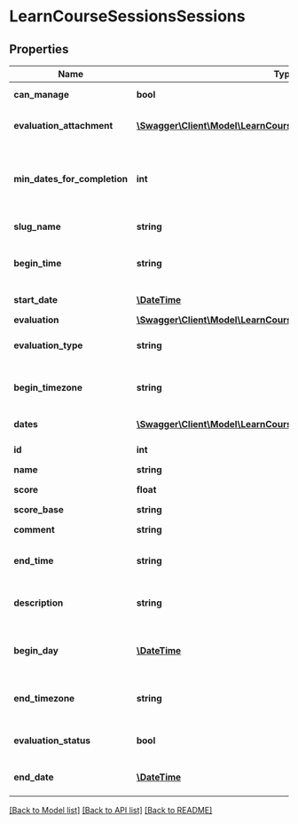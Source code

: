 # LearnCourseSessionsSessions

## Properties
Name | Type | Description | Notes
------------ | ------------- | ------------- | -------------
**can_manage** | **bool** | Can current user manage this session | 
**evaluation_attachment** | [**\Swagger\Client\Model\LearnCourseSessionsEvaluationAttachment**](LearnCourseSessionsEvaluationAttachment.md) | The UTC datetime of when the evaluation was created | [optional] 
**min_dates_for_completion** | **int** | (Webinar only) If webinar settings require completing a minimum number of dates, this param provides such a number | [optional] 
**slug_name** | **string** | The SEO version of the session&#39;s name | 
**begin_time** | **string** | The start time of the earliest date within this session, in the date&#39;s local timezone | [optional] 
**start_date** | [**\DateTime**](Date.md) | The UTC start datetime for the session | 
**evaluation** | [**\Swagger\Client\Model\LearnCourseSessionsEvaluation**](LearnCourseSessionsEvaluation.md) | Session evaluation object | [optional] 
**evaluation_type** | **string** | Evaluation type: 0&#x3D;&amp;gt;manual, 1&#x3D;&amp;gt; online test | 
**begin_timezone** | **string** | The timezone of the earliest available date within the session. E.g. &amp;quot;Europe/Rome&amp;quot; | [optional] 
**dates** | [**\Swagger\Client\Model\LearnCourseSessionsDates[]**](LearnCourseSessionsDates.md) | Array of the session&#39;s dates | 
**id** | **int** | The unique identifier of the session | 
**name** | **string** | The session name | 
**score** | **float** | The score given by the instructor | 
**score_base** | **string** | Evaluation score base | 
**comment** | **string** | Full evaluation message left by the instructor | [optional] 
**end_time** | **string** | The end time of the latest date within this session, in the date&#39;s local timezone | [optional] 
**description** | **string** | The description of the session for webinars or &amp;quot;Other info&amp;quot; for classrooms | [optional] 
**begin_day** | [**\DateTime**](Date.md) | The start date of the earliest date within this session, in the date&#39;s local timezone | [optional] 
**end_timezone** | **string** | The timezone of the latest available date within the session. E.g. &amp;quot;Europe/Rome&amp;quot; | [optional] 
**evaluation_status** | **bool** | The final evaluation status (true &#x3D; passed, false &#x3D; failed) | 
**end_date** | [**\DateTime**](Date.md) | The end date of the latest date within this session, in the date&#39;s local timezone | 

[[Back to Model list]](../README.md#documentation-for-models) [[Back to API list]](../README.md#documentation-for-api-endpoints) [[Back to README]](../README.md)


